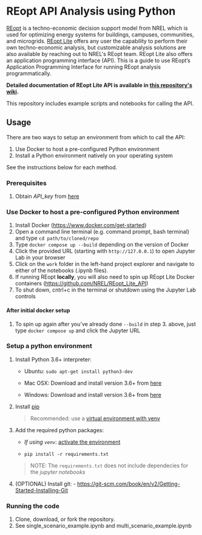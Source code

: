 # REopt API Analysis using Python

[REopt](https://reopt.nrel.gov/) is a techno-economic decision support model
from NREL which is used for optimizing energy systems for buildings, campuses,
communities, and microgrids. [REopt Lite](https://reopt.nrel.gov/tool) offers any
user the capability to perform their own techno-economic analysis, but 
customizable analysis solutions are also available by reaching out to NREL's 
REopt team. REopt Lite also offers an application programming interface (API). This is a guide to
use REopt’s Application Programming Interface for running REopt analysis
programmatically.

**Detailed documentation of REopt Lite API is available in [this repository's wiki](https://github.com/NREL/REopt-API-Analysis/wiki).**

This repository includes example scripts and notebooks for calling the API.

## Usage
There are two ways to setup an environment from which to call the API:

1. Use Docker to host a pre-configured Python environment
2. Install a Python environment natively on your operating system

See the instructions below for each method.

### Prerequisites

1. Obtain *API\_key* from [here](https://developer.nrel.gov/signup/)

### Use Docker to host a pre-configured Python environment
1. Install Docker (https://www.docker.com/get-started)
2. Open a command line terminal (e.g. command prompt, bash terminal) and type `cd path/to/cloned/repo`
3. Type `docker compose up --build` depending on the version of Docker
4. Click the provided URL (starting with `http://127.0.0.1`) to open Jupyter Lab in your browser
5. Click on the `work` folder in the left-hand project explorer and navigate to either of the notebooks (.ipynb files).
6. If running REopt **locally**, you will also need to spin up REopt Lite Docker containers (https://github.com/NREL/REopt_Lite_API)
7. To shut down, cntrl+c in the terminal or shutdown using the Jupyter Lab controls

#### After initial docker setup
1. To spin up again after you've already done `--build` in step 3. above, just type `docker compose up` and click the Jupyter URL

### Setup a python environment
1. Install Python 3.6+ interpreter:

    - Ubuntu: `sudo apt-get install python3-dev`

    - Mac OSX: Download and install version 3.6+ from
      [here](https://www.python.org/downloads/mac-osx/)

    - Windows: Download and install version 3.6+ from
      [here](https://www.python.org/downloads/windows/)

2. Install [pip](https://pip.pypa.io/en/stable/installing/)

    > Recommended: use a [virtual
    > environment with venv](https://docs.python.org/3/library/venv.html)

3. Add the required python packages:

    - *If using `venv`*: [activate
      the environment](https://docs.python.org/3/library/venv.html)

    - `pip install -r requirements.txt`

    > NOTE: The `requirements.txt` does not include dependecies for the *jupyter
    > notebooks*

4. (OPTIONAL) Install git: - https://git-scm.com/book/en/v2/Getting-Started-Installing-Git


### Running the code
1.  Clone, download, or fork the repository. 
2.  See single_scenario_example.ipynb and multi_scenario_example.ipynb
